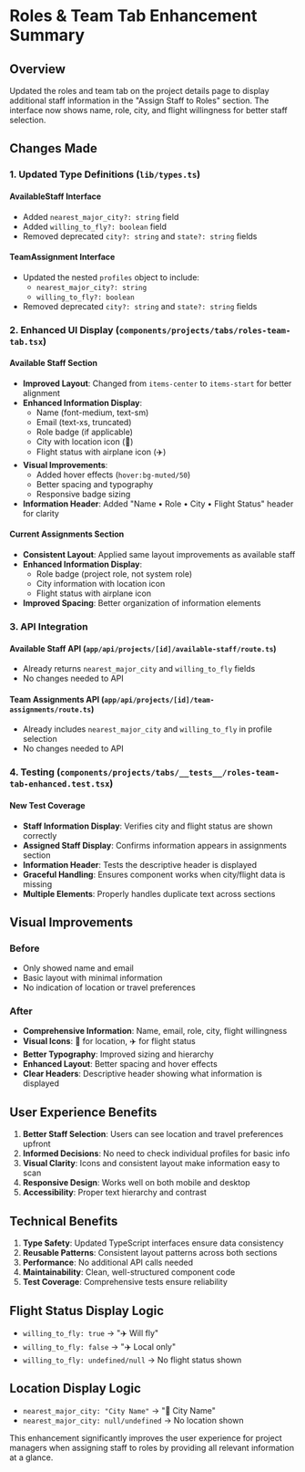 # Roles & Team Tab Enhancement Summary

## Overview
Updated the roles and team tab on the project details page to display additional staff information in the "Assign Staff to Roles" section. The interface now shows name, role, city, and flight willingness for better staff selection.

## Changes Made

### 1. Updated Type Definitions (`lib/types.ts`)

#### AvailableStaff Interface
- Added `nearest_major_city?: string` field
- Added `willing_to_fly?: boolean` field
- Removed deprecated `city?: string` and `state?: string` fields

#### TeamAssignment Interface
- Updated the nested `profiles` object to include:
  - `nearest_major_city?: string`
  - `willing_to_fly?: boolean`
- Removed deprecated `city?: string` and `state?: string` fields

### 2. Enhanced UI Display (`components/projects/tabs/roles-team-tab.tsx`)

#### Available Staff Section
- **Improved Layout**: Changed from `items-center` to `items-start` for better alignment
- **Enhanced Information Display**:
  - Name (font-medium, text-sm)
  - Email (text-xs, truncated)
  - Role badge (if applicable)
  - City with location icon (📍)
  - Flight status with airplane icon (✈️)
- **Visual Improvements**:
  - Added hover effects (`hover:bg-muted/50`)
  - Better spacing and typography
  - Responsive badge sizing
- **Information Header**: Added "Name • Role • City • Flight Status" header for clarity

#### Current Assignments Section
- **Consistent Layout**: Applied same layout improvements as available staff
- **Enhanced Information Display**:
  - Role badge (project role, not system role)
  - City information with location icon
  - Flight status with airplane icon
- **Improved Spacing**: Better organization of information elements

### 3. API Integration

#### Available Staff API (`app/api/projects/[id]/available-staff/route.ts`)
- Already returns `nearest_major_city` and `willing_to_fly` fields
- No changes needed to API

#### Team Assignments API (`app/api/projects/[id]/team-assignments/route.ts`)
- Already includes `nearest_major_city` and `willing_to_fly` in profile selection
- No changes needed to API

### 4. Testing (`components/projects/tabs/__tests__/roles-team-tab-enhanced.test.tsx`)

#### New Test Coverage
- **Staff Information Display**: Verifies city and flight status are shown correctly
- **Assigned Staff Display**: Confirms information appears in assignments section
- **Information Header**: Tests the descriptive header is displayed
- **Graceful Handling**: Ensures component works when city/flight data is missing
- **Multiple Elements**: Properly handles duplicate text across sections

## Visual Improvements

### Before
- Only showed name and email
- Basic layout with minimal information
- No indication of location or travel preferences

### After
- **Comprehensive Information**: Name, email, role, city, flight willingness
- **Visual Icons**: 📍 for location, ✈️ for flight status
- **Better Typography**: Improved sizing and hierarchy
- **Enhanced Layout**: Better spacing and hover effects
- **Clear Headers**: Descriptive header showing what information is displayed

## User Experience Benefits

1. **Better Staff Selection**: Users can see location and travel preferences upfront
2. **Informed Decisions**: No need to check individual profiles for basic info
3. **Visual Clarity**: Icons and consistent layout make information easy to scan
4. **Responsive Design**: Works well on both mobile and desktop
5. **Accessibility**: Proper text hierarchy and contrast

## Technical Benefits

1. **Type Safety**: Updated TypeScript interfaces ensure data consistency
2. **Reusable Patterns**: Consistent layout patterns across both sections
3. **Performance**: No additional API calls needed
4. **Maintainability**: Clean, well-structured component code
5. **Test Coverage**: Comprehensive tests ensure reliability

## Flight Status Display Logic

- `willing_to_fly: true` → "✈️ Will fly"
- `willing_to_fly: false` → "✈️ Local only"
- `willing_to_fly: undefined/null` → No flight status shown

## Location Display Logic

- `nearest_major_city: "City Name"` → "📍 City Name"
- `nearest_major_city: null/undefined` → No location shown

This enhancement significantly improves the user experience for project managers when assigning staff to roles by providing all relevant information at a glance.